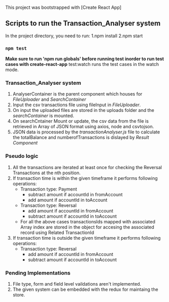 This project was bootstrapped with [Create React App]

## Scripts to run the Transaction_Analyser system

In the project directory, you need to run:
1.npm install
2.npm start

### `npm test`

**Make sure to run 'npm run globals' before running test inorder to run test cases with create-react-app**
test:watch runs the test cases in the watch mode.

### Transaction_Analyser system

1. AnalyserContainer is the parent component which houses for _FileUploader_ and _SearchContainer_
2. Input the csv transactions file using fileInput in _FileUploader_.
3. On input the uploaded files are stored in the uploads folder and the _searchContainer_ is mounted.
4. On searchCntainer Mount or update, the csv data from the file is retrieved in Array of JSON format using axios, node and csvtojson.
5. JSON data is processed by the _transactionAnalyser.js_ file to calculate the totalBalance and numberofTransactions is dislayed by _Result Component_

### Pseudo logic

1. All the transactions are iterated at least once for checking the Reversal Transactions at the nth position.
2. If transaction time is within the given timeframe it performs following operations:
   - Transaction type: Payment
     - subtract amount if accountId in fromAccount
     - add amount if accountId in toAccount
   - Transaction type: Reversal
     - add amount if accountId in fromAccount
     - subtract amount if accountId in toAccount
   - For all the above cases transactionsIds mapped with associated Array index are stored in the object for accesing the associated record using Related TransactionId
3. If transaction time is outside the given timeframe it performs following operations:
   - Transaction type: Reversal
     - add amount if accountId in fromAccount
     - subtract amount if accountId in toAccount

### Pending Implementations

1. File type, form and field level vaildations aren't implemented.
2. The given system can be embedded with the redux for maintaing the store.
